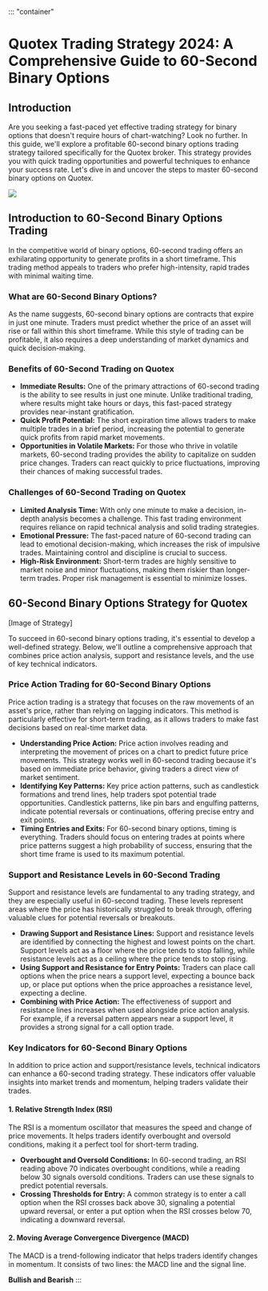 ::: \"container\"
# Quotex Trading Strategy 2024: A Comprehensive Guide to 60-Second Binary Options

## Introduction

Are you seeking a fast-paced yet effective trading strategy for binary
options that doesn't require hours of chart-watching? Look no further.
In this guide, we'll explore a profitable 60-second binary options
trading strategy tailored specifically for the Quotex broker. This
strategy provides you with quick trading opportunities and powerful
techniques to enhance your success rate. Let's dive in and uncover the
steps to master 60-second binary options on Quotex.

[![](https://static.quotex.io/files/4_en/300_250.jpg)](https://traff.sbs/brokerqxlid)

## Introduction to 60-Second Binary Options Trading

In the competitive world of binary options, 60-second trading offers an
exhilarating opportunity to generate profits in a short timeframe. This
trading method appeals to traders who prefer high-intensity, rapid
trades with minimal waiting time.

### What are 60-Second Binary Options?

As the name suggests, 60-second binary options are contracts that expire
in just one minute. Traders must predict whether the price of an asset
will rise or fall within this short timeframe. While this style of
trading can be profitable, it also requires a deep understanding of
market dynamics and quick decision-making.

### Benefits of 60-Second Trading on Quotex

-   **Immediate Results:** One of the primary attractions of 60-second
    trading is the ability to see results in just one minute. Unlike
    traditional trading, where results might take hours or days, this
    fast-paced strategy provides near-instant gratification.
-   **Quick Profit Potential:** The short expiration time allows traders
    to make multiple trades in a brief period, increasing the potential
    to generate quick profits from rapid market movements.
-   **Opportunities in Volatile Markets:** For those who thrive in
    volatile markets, 60-second trading provides the ability to
    capitalize on sudden price changes. Traders can react quickly to
    price fluctuations, improving their chances of making successful
    trades.

### Challenges of 60-Second Trading on Quotex

-   **Limited Analysis Time:** With only one minute to make a decision,
    in-depth analysis becomes a challenge. This fast trading environment
    requires reliance on rapid technical analysis and solid trading
    strategies.
-   **Emotional Pressure:** The fast-paced nature of 60-second trading
    can lead to emotional decision-making, which increases the risk of
    impulsive trades. Maintaining control and discipline is crucial to
    success.
-   **High-Risk Environment:** Short-term trades are highly sensitive to
    market noise and minor fluctuations, making them riskier than
    longer-term trades. Proper risk management is essential to minimize
    losses.

## 60-Second Binary Options Strategy for Quotex

\[Image of Strategy\]

To succeed in 60-second binary options trading, it's essential to
develop a well-defined strategy. Below, we'll outline a comprehensive
approach that combines price action analysis, support and resistance
levels, and the use of key technical indicators.

### Price Action Trading for 60-Second Binary Options

Price action trading is a strategy that focuses on the raw movements of
an asset's price, rather than relying on lagging indicators. This method
is particularly effective for short-term trading, as it allows traders
to make fast decisions based on real-time market data.

-   **Understanding Price Action:** Price action involves reading and
    interpreting the movement of prices on a chart to predict future
    price movements. This strategy works well in 60-second trading
    because it's based on immediate price behavior, giving traders a
    direct view of market sentiment.
-   **Identifying Key Patterns:** Key price action patterns, such as
    candlestick formations and trend lines, help traders spot potential
    trade opportunities. Candlestick patterns, like pin bars and
    engulfing patterns, indicate potential reversals or continuations,
    offering precise entry and exit points.
-   **Timing Entries and Exits:** For 60-second binary options, timing
    is everything. Traders should focus on entering trades at points
    where price patterns suggest a high probability of success, ensuring
    that the short time frame is used to its maximum potential.

### Support and Resistance Levels in 60-Second Trading

Support and resistance levels are fundamental to any trading strategy,
and they are especially useful in 60-second trading. These levels
represent areas where the price has historically struggled to break
through, offering valuable clues for potential reversals or breakouts.

-   **Drawing Support and Resistance Lines:** Support and resistance
    levels are identified by connecting the highest and lowest points on
    the chart. Support levels act as a floor where the price tends to
    stop falling, while resistance levels act as a ceiling where the
    price tends to stop rising.
-   **Using Support and Resistance for Entry Points:** Traders can place
    call options when the price nears a support level, expecting a
    bounce back up, or place put options when the price approaches a
    resistance level, expecting a decline.
-   **Combining with Price Action:** The effectiveness of support and
    resistance lines increases when used alongside price action
    analysis. For example, if a reversal pattern appears near a support
    level, it provides a strong signal for a call option trade.

### Key Indicators for 60-Second Binary Options

In addition to price action and support/resistance levels, technical
indicators can enhance a 60-second trading strategy. These indicators
offer valuable insights into market trends and momentum, helping traders
validate their trades.

#### 1. Relative Strength Index (RSI)

The RSI is a momentum oscillator that measures the speed and change of
price movements. It helps traders identify overbought and oversold
conditions, making it a perfect tool for short-term trading.

-   **Overbought and Oversold Conditions:** In 60-second trading, an RSI
    reading above 70 indicates overbought conditions, while a reading
    below 30 signals oversold conditions. Traders can use these signals
    to predict potential reversals.
-   **Crossing Thresholds for Entry:** A common strategy is to enter a
    call option when the RSI crosses back above 30, signaling a
    potential upward reversal, or enter a put option when the RSI
    crosses below 70, indicating a downward reversal.

#### 2. Moving Average Convergence Divergence (MACD)

The MACD is a trend-following indicator that helps traders identify
changes in momentum. It consists of two lines: the MACD line and the
signal line.

**Bullish and Bearish**
:::

